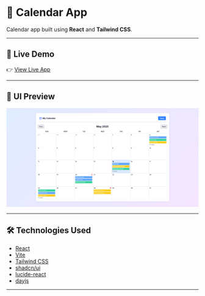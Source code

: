 # 📅 Calendar App

Calendar app built using **React** and **Tailwind CSS**.

---

## 🚀 Live Demo

👉 [View Live App](https://calendar-app-rust-pi.vercel.app/)


---

## 🎨 UI Preview

![Calendar App UI](./src/assets/calendar-ui-preview.png)

---

## 🛠 Technologies Used
- [React](https://react.dev/)
- [Vite](https://vitejs.dev/)
- [Tailwind CSS](https://tailwindcss.com/)
- [shadcn/ui](https://ui.shadcn.com/)
- [lucide-react](https://lucide.dev/)
- [dayjs](https://day.js.org/)

---
